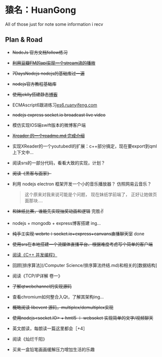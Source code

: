 # 猿名：HuanGong

All of those just for note some information i recv

## Plan & Road

* ~~NodeJs 官方文档follow练习~~
* ~~[利用豆瓣FM的api实现一个stream流的播放](/program_project/FM模仿工程.md)~~
* ~~7DaysNodejs nodejs的基础库过一遍~~
* ~~nodejs官方教程基础库~~
* ~~使用jeklly搭建静态~~[~~博客~~](http://huangong.github.io/GreatBlog/)
* ECMAscript6跟进练习[es6.ruanyifeng.com](http://es6.ruanyifeng.com/#docs/intro)
* ~~nodejs express socket.io broadcast live video~~
* 模仿实现IOS端swift版本的微博客户端
* ~~[Xreader 的一个readme.md 完成介绍](/program_project/做xreader过程中的感悟.md)~~
* 实现XReader的一个youtubedl的扩展：c++部分搞定，现在要export到qml上下文中...
* 阅读srs的一部分代码，看看大致的实现，计划？
* ~~阅读《黑客与画家》~~
* 利用 nodejs electron 框架开发一个小的音乐播放器？ 仿照网易云音乐？

  > 这个原来对我来说可能是个问题， 现在妹纸学前端了， 正好让她做页面那块....

* ~~和妹纸比赛，谁能先实现抽奖动画和逻辑~~ 完胜✌️
* nodejs + mongodb + express博客搭建 ing...
* ~~纯手工实现 webrtc＋socket.io+express+canvans直播聊天室~~ done
* ~~使用srs在本地搭建一个流媒体直播平台、根据难度考虑写个简单的客户端~~
* [阅读《C++ 并发编程》](https://chenxiaowei.gitbooks.io/cpp_concurrency_in_action/content/content/chapter1/chapter1-chinese.html)
* 回顾[排序算法](/Computer Science/排序算法终结.md)和相关的[数据结构]
* 阅读《TCP/IP详解 卷一》
* ~~了解qtwebchannel的实现源码~~
* 查看chromium如何整合入Qt，了解其架构ing...
* ~~概略阅读 libevent 源码，multiplex/demultiplex实现~~
* ~~使用nodejs<socket.IO> + hmtl5 ＋ websoket 实现简单的文字/视频聊天~~
* 英文朗读，每朗读一篇这里都会［+4］
* 阅读《灿烂千阳》


* 买来一盒铅笔画画缓解压力增加生活的乐趣